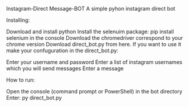 Instagram-Direct Message-BOT
A simple pyhon instagram direct bot

Installing:

Download and install python
Install the selenuim package: pip install selenium in the console
Download the chromedriver correspond to your chrome version
Download direct_bot.py from here.
If you want to use it make your confuguration in the direct_bot.py:

Enter your username and password
Enter a list of instagram usernames which you will send messages
Enter a message


How to run:

Open the console (command prompt or PowerShell) in the bot directory
Enter: py direct_bot.py